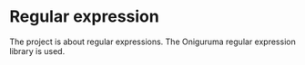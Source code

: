 # Regular expression
The project is about regular expressions. The Oniguruma regular expression
library is used. 